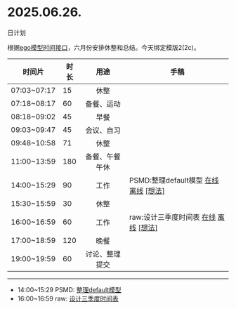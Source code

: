 # 2025.06.26.
日计划

根据[ego模型时间接口](https://gitee.com/hyg/blog/blob/master/timeflow.md)，六月份安排休整和总结。今天绑定模版2(2c)。

| 时间片 | 时长 | 用途 | 手稿 |
| --- | --- | :---: | --- |
| 07:03~07:17 | 15 | 休整 |  |
| 07:18~08:17 | 60 | 备餐、运动 |  |
| 08:18~09:02 | 45 | 早餐 |  |
| 09:03~09:47 | 45 | 会议、自习 |  |
| 09:48~10:58 | 71 | 休整 |  |
| 11:00~13:59 | 180 | 备餐、午餐午休 |  |
| 14:00~15:29 | 90 | 工作 | PSMD:整理default模型 [在线](http://simp.ly/p/lsBYG9) [离线](../../draft/2025/20250626140000.md) <a href="mailto:huangyg@mars22.com?subject=关于2025.06.26.[PSMD:整理default模型]任务&body=日期: 20250626%0D%0A序号: 6%0D%0A手稿:../../draft/2025/20250626140000.md%0D%0A---请勿修改邮件主题及以上内容 从下一行开始写您的想法---%0D%0A">[想法]</a> |
| 15:30~15:59 | 30 | 休整 |  |
| 16:00~16:59 | 60 | 工作 | raw:设计三季度时间表 [在线](http://simp.ly/p/MpcbHD) [离线](../../draft/2025/20250626160000.md) <a href="mailto:huangyg@mars22.com?subject=关于2025.06.26.[raw:设计三季度时间表]任务&body=日期: 20250626%0D%0A序号: 8%0D%0A手稿:../../draft/2025/20250626160000.md%0D%0A---请勿修改邮件主题及以上内容 从下一行开始写您的想法---%0D%0A">[想法]</a> |
| 17:00~18:59 | 120 | 晚餐 |  |
| 19:00~19:59 | 60 | 讨论、整理提交 |  |

---

- 14:00~15:29	PSMD: [整理default模型](../../draft/2025/20250626.01.md)
- 16:00~16:59	raw: [设计三季度时间表](../../draft/2025/20250626.02.md)
